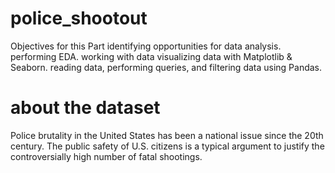 # police_shootout

Objectives for this Part
identifying opportunities for data analysis.
performing EDA.
working with data 
visualizing data with Matplotlib & Seaborn.
reading data, performing queries, and filtering data using Pandas.

# about the dataset

Police brutality in the United States has been a national issue since the 20th century. The public safety of U.S. citizens is a typical argument to justify the controversially high number of fatal shootings.
